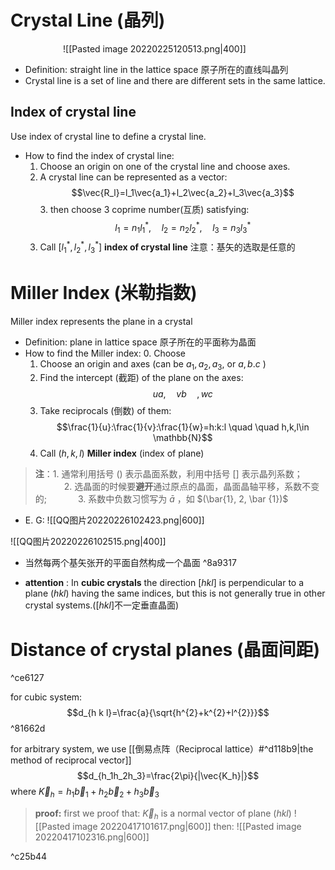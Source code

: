 # Crystal Line (晶列)
&emsp;&emsp;&emsp;&emsp;&emsp;&emsp;![[Pasted image 20220225120513.png|400]]
- Definition: straight line in the lattice space 
	原子所在的直线叫晶列
- Crystal line is a set of line and there are different sets in the same lattice.
## Index of crystal line 
Use index of crystal line to define a crystal line.
- How to find the index of crystal line:
	1. Choose an origin on one of the crystal line and choose axes.
	2. A crystal line can be represented as a vector:
$$\vec{R_l}=l_1\vec{a_1}+l_2\vec{a_2}+l_3\vec{a_3}$$     3. then choose 3 coprime number(互质) satisfying:
	$$l_1=n_1l_1^*,\quad l_2=n_2l_2^*,\quad l_3=n_3l_3^*$$
	4. Call $[l_1^*,l_2^*,l_3^*]$ **index of crystal line**
注意：基矢的选取是任意的
# Miller Index (米勒指数)
Miller index represents the plane in a crystal
- Definition: plane in lattice space 
原子所在的平面称为晶面
- How to find the Miller index:
	0. Choose 
	1. Choose an origin and axes (can be $a_1,a_2,a_3$, or $a,b.c$ )
	2. Find the intercept (截距) of the plane on the axes:
$$ua, \quad vb \quad ,wc$$
	3. Take reciprocals (倒数) of them:
$$\frac{1}{u}:\frac{1}{v}:\frac{1}{w}=h:k:l \quad \quad h,k,l\in \mathbb{N}$$
	4. Call $(h,k,l)$ **Miller index** (index of plane)
>**注**：1. 通常利用括号 () 表示晶面系数，利用中括号 \[] 表示晶列系数；
>&emsp;&emsp;&emsp; 2.  选晶面的时候要**避开**通过原点的晶面，晶面晶轴平移，系数不变的;
>&emsp;&emsp;&emsp; 3. 系数中负数习惯写为 $\bar{a}$ ，如 $(\bar{1}, 2, \bar {1})$  

- E. G:
![[QQ图片20220226102423.png|600]]

![[QQ图片20220226102515.png|400]]
- 当然每两个基矢张开的平面自然构成一个晶面 ^8a9317


- **attention** : In **cubic crystals** the direction $[hkl]$ is perpendicular to a plane $(hkl)$ having the same indices, but this is not generally true in other crystal systems.($[hkl]$不一定垂直晶面)


# Distance of crystal planes (晶面间距)

^ce6127

for cubic system:
$$d_{h k l}=\frac{a}{\sqrt{h^{2}+k^{2}+l^{2}}}$$ ^81662d

for arbitrary system, we use [[倒易点阵（Reciprocal lattice）#^d118b9|the method of reciprocal vector]]
$$d_{h_1h_2h_3}=\frac{2\pi}{|\vec{K_h}|}$$
where $\vec K_h=h_1\vec b_1+h_2\vec b_2+h_3\vec b_3$ 

> **proof:** 
> first we proof that: $\vec K_h$ is a normal vector of plane $(hkl)$ 
> ![[Pasted image 20220417101617.png|600]]
> then:
> ![[Pasted image 20220417102316.png|600]]
> 

^c25b44
